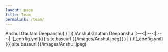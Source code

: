```yaml
---
layout: page
title: Team
permalink: /team/
---
```


Anshul Gautam Deepanshu(   ) | (   )Anshul Gautam Deepanshu
|:---:|:---:|:---:|
![_config.yml]({{ site.baseurl }}/images/Anshul.jpeg)(   ) | (   )![_config.yml]({{ site.baseurl }}/images/Anshul.jpeg)


